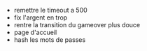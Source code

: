 - remettre le timeout a 500
- fix l'argent en trop
- rentre la transition du gameover plus douce
- page d'accueil
- hash les mots de passes